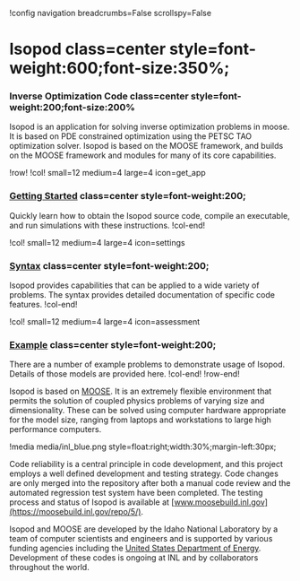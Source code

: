 !config navigation breadcrumbs=False scrollspy=False

# Isopod class=center style=font-weight:600;font-size:350%;

### Inverse Optimization Code class=center style=font-weight:200;font-size:200%


Isopod is an application for solving inverse optimization problems in moose.  It
is based on PDE constrained optimization using the PETSC TAO optimization solver.
Isopod is based on the MOOSE framework, and builds on the MOOSE framework and
modules for many of its core capabilities.

!row!
!col! small=12 medium=4 large=4 icon=get_app
### [Getting Started](getting_started/RunningIsopod.md) class=center style=font-weight:200;

Quickly learn how to obtain the Isopod source code, compile an executable, and run simulations
with these instructions.
!col-end!

!col! small=12 medium=4 large=4 icon=settings
### [Syntax](syntax/index.md) class=center style=font-weight:200;

Isopod provides capabilities that can be applied to a wide variety of problems. The syntax
provides detailed documentation of specific code features.
!col-end!

!col! small=12 medium=4 large=4 icon=assessment
### [Example](examples/index.md) class=center style=font-weight:200;

There are a number of example problems to demonstrate usage of Isopod. Details of those models are
provided here.
!col-end!
!row-end!


Isopod is based on [MOOSE](http://mooseframework.org). It is an extremely flexible environment that
permits the solution of coupled physics problems of varying size and dimensionality. These can be
solved using computer hardware appropriate for the model size, ranging from laptops and workstations
to large high performance computers.

!media media/inl_blue.png style=float:right;width:30%;margin-left:30px;

Code reliability is a central principle in code development, and this project employs a well defined
development and testing strategy.  Code changes are only merged into the repository after both a
manual code review and the automated regression test system have been completed.  The testing process
and status of Isopod is available at [www.moosebuild.inl.gov](https://moosebuild.inl.gov/repo/5/).

Isopod and MOOSE are developed by the Idaho National Laboratory by a team of computer scientists
and engineers and is supported by various funding agencies including the
[United States Department of Energy](http://energy.gov).  Development of these codes is ongoing at
INL and by collaborators throughout the world.
